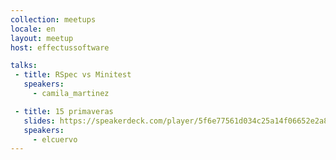 ```yaml
---
collection: meetups
locale: en
layout: meetup
host: effectussoftware

talks:
 - title: RSpec vs Minitest
   speakers:
     - camila_martinez

 - title: 15 primaveras
   slides: https://speakerdeck.com/player/5f6e77561d034c25a14f06652e2a851a
   speakers:
     - elcuervo
---
```

